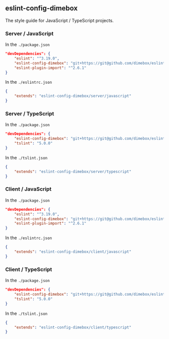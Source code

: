 
## eslint-config-dimebox

The style guide for JavaScript / TypeScript projects.

### Server / JavaScript

In the `./package.json`

```json
"devDependencies": {
    "eslint": "^3.19.0",
    "eslint-config-dimebox": "git+https://git@github.com/dimebox/eslint-config-dimebox.git",
    "eslint-plugin-import": "^2.6.1"
}
```

In the `./eslintrc.json`

```json
{
    "extends": "eslint-config-dimebox/server/javascript"
}
```

### Server / TypeScript

In the `./package.json`

```json
"devDependencies": {
    "eslint-config-dimebox": "git+https://git@github.com/dimebox/eslint-config-dimebox.git",
    "tslint": "5.0.0"
}
```

In the `./tslint.json`

```json
{
    "extends": "eslint-config-dimebox/server/typescript"
}
```

### Client / JavaScript

In the `./package.json`

```json
"devDependencies": {
    "eslint": "^3.19.0",
    "eslint-config-dimebox": "git+https://git@github.com/dimebox/eslint-config-dimebox.git",
    "eslint-plugin-import": "^2.6.1"
}
```

In the `./eslintrc.json`

```json
{
    "extends": "eslint-config-dimebox/client/javascript"
}
```

### Client / TypeScript

In the `./package.json`

```json
"devDependencies": {
    "eslint-config-dimebox": "git+https://git@github.com/dimebox/eslint-config-dimebox.git",
    "tslint": "5.0.0"
}
```

In the `./tslint.json`

```json
{
    "extends": "eslint-config-dimebox/client/typescript"
}
```

